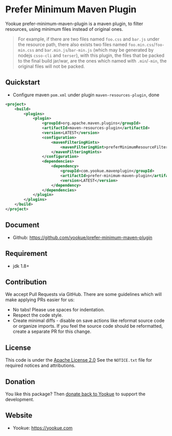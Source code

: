 # Prefer Minimum Maven Plugin
Yookue prefer-minimum-maven-plugin is a maven plugin, to filter resources, using minimum files instead of original ones.

> For example, if there are two files named `foo.css` and `bar.js` under the resource path, there also exists two files named `foo.min.css`/`foo-min.css` and `bar.min.js`/`bar-min.js` (which may be generated by nodejs `csso-cli` and  `terser`), with this plugin, the files that be packed to the final build jar/war, are the ones which named with `.min`/`-min`, the original files will not be packed.

## Quickstart

- Configure maven `pom.xml` under plugin `maven-resources-plugin`, done
```xml
<project>
    <build>
        <plugins>
            <plugin>
                <groupId>org.apache.maven.plugins</groupId>
                <artifactId>maven-resources-plugin</artifactId>
                <version>LATEST</version>
                <configuration>
                    <mavenFilteringHints>
                        <mavenFilteringHint>preferMinimumResourceFilter</mavenFilteringHint>
                    </mavenFilteringHints>
                </configuration>
                <dependencies>
                    <dependency>
                        <groupId>com.yookue.mavenplugin</groupId>
                        <artifactId>prefer-minimum-maven-plugin</artifactId>
                        <version>LATEST</version>
                    </dependency>
                </dependencies>
            </plugin>
        </plugins>
    </build>
</project>
```

## Document

- Github: https://github.com/yookue/prefer-minimum-maven-plugin

## Requirement

- jdk 1.8+

## Contribution

We accept Pull Requests via GitHub. There are some guidelines which will make applying PRs easier for us:
- No tabs! Please use spaces for indentation.
- Respect the code style.
- Create minimal diffs - disable on save actions like reformat source code or organize imports. If you feel the source code should be reformatted, create a separate PR for this change.

## License

This code is under the [Apache License 2.0](https://www.apache.org/licenses/LICENSE-2.0)
See the `NOTICE.txt` file for required notices and attributions.

## Donation

You like this package? Then [donate back to Yookue](https://yookue.com/public/donate) to support the development.

## Website

- Yookue: https://yookue.com
